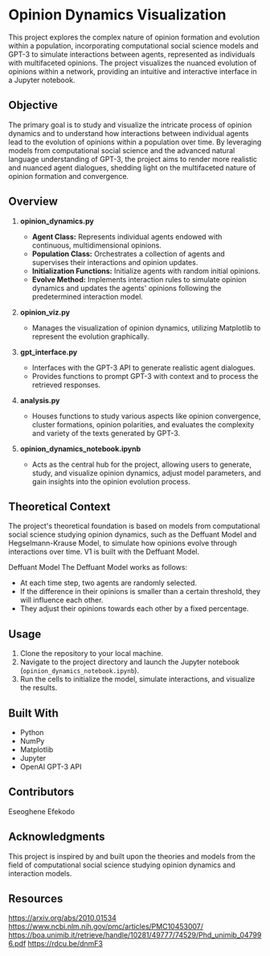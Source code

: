 # Opinion Dynamics Visualization

This project explores the complex nature of opinion formation and evolution within a population, incorporating computational social science models and GPT-3 to simulate interactions between agents, represented as individuals with multifaceted opinions. The project visualizes the nuanced evolution of opinions within a network, providing an intuitive and interactive interface in a Jupyter notebook.

## Objective
The primary goal is to study and visualize the intricate process of opinion dynamics and to understand how interactions between individual agents lead to the evolution of opinions within a population over time. By leveraging models from computational social science and the advanced natural language understanding of GPT-3, the project aims to render more realistic and nuanced agent dialogues, shedding light on the multifaceted nature of opinion formation and convergence.

## Overview
1. **opinion_dynamics.py**
   - **Agent Class:** Represents individual agents endowed with continuous, multidimensional opinions.
   - **Population Class:** Orchestrates a collection of agents and supervises their interactions and opinion updates.
   - **Initialization Functions:** Initialize agents with random initial opinions.
   - **Evolve Method:** Implements interaction rules to simulate opinion dynamics and updates the agents' opinions following the predetermined interaction model.

2. **opinion_viz.py**
   - Manages the visualization of opinion dynamics, utilizing Matplotlib to represent the evolution graphically.

3. **gpt_interface.py**
   - Interfaces with the GPT-3 API to generate realistic agent dialogues.
   - Provides functions to prompt GPT-3 with context and to process the retrieved responses.

4. **analysis.py**
   - Houses functions to study various aspects like opinion convergence, cluster formations, opinion polarities, and evaluates the complexity and variety of the texts generated by GPT-3.

5. **opinion_dynamics_notebook.ipynb**
   - Acts as the central hub for the project, allowing users to generate, study, and visualize opinion dynamics, adjust model parameters, and gain insights into the opinion evolution process.

## Theoretical Context
The project's theoretical foundation is based on models from computational social science studying opinion dynamics, such as the Deffuant Model and Hegselmann-Krause Model, to simulate how opinions evolve through interactions over time. V1 is built with the Deffuant Model.

Deffuant Model 
The Deffuant Model works as follows:

- At each time step, two agents are randomly selected.
- If the difference in their opinions is smaller than a certain threshold, they will influence each other.
- They adjust their opinions towards each other by a fixed percentage.


## Usage
1. Clone the repository to your local machine.
2. Navigate to the project directory and launch the Jupyter notebook (`opinion_dynamics_notebook.ipynb`).
3. Run the cells to initialize the model, simulate interactions, and visualize the results.
   

## Built With
- Python
- NumPy
- Matplotlib
- Jupyter
- OpenAI GPT-3 API

## Contributors
Eseoghene Efekodo

## Acknowledgments
This project is inspired by and built upon the theories and models from the field of computational social science studying opinion dynamics and interaction models.


## Resources

https://arxiv.org/abs/2010.01534
https://www.ncbi.nlm.nih.gov/pmc/articles/PMC10453007/
https://boa.unimib.it/retrieve/handle/10281/49777/74529/Phd_unimib_047996.pdf
https://rdcu.be/dnmF3
